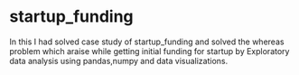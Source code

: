 # startup_funding

In this I had solved case study of startup_funding and solved the whereas problem which araise while getting initial funding for startup by Exploratory data analysis using pandas,numpy and data visualizations.
